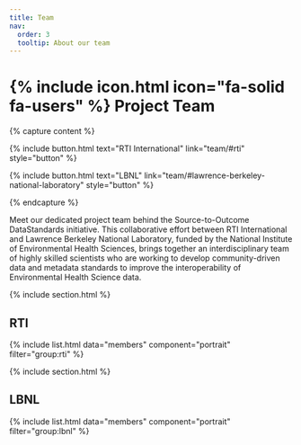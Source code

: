 ```yaml
---
title: Team
nav:
  order: 3
  tooltip: About our team
---
```


# {% include icon.html icon="fa-solid fa-users" %} Project Team

{% capture content %}

{% 
include button.html 
text="RTI International" 
link="team/#rti" 
style="button" 
%}

{% 
include button.html 
text="LBNL" 
link="team/#lawrence-berkeley-national-laboratory" 
style="button" 
%}

{% endcapture %}

Meet our dedicated project team behind the Source-to-Outcome DataStandards initiative. This collaborative effort between RTI International and Lawrence Berkeley National Laboratory, funded by the National Institute of Environmental Health Sciences, brings together an interdisciplinary team of highly skilled scientists who are working to develop community-driven data and metadata standards to improve the interoperability of Environmental Health Science data.


{% include section.html %}

## RTI

{% include list.html data="members" component="portrait" filter="group:rti" %}

{% include section.html %}

## LBNL 

{% include list.html data="members" component="portrait" filter="group:lbnl" %}

